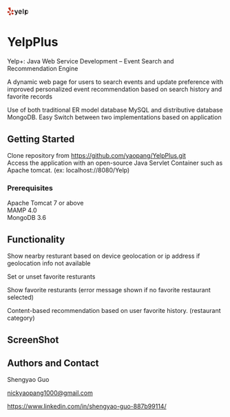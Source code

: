 
<img src="yelp-logo-vector.jpg" style="width: 50px;"/>

# YelpPlus 

Yelp+: Java Web Service Development – Event Search and Recommendation Engine 

A dynamic web page for users to search events and update preference with improved personalized event recommendation based on search history and favorite records 

Use of both traditional ER model database MySQL and distributive database MongoDB. Easy Switch between two implementations based on application 

## Getting Started

Clone repository from https://github.com/yaopang/YelpPlus.git  <br />
Access the application with an open-source Java Servlet Container such as Apache tomcat. (ex: localhost://8080/Yelp) 

### Prerequisites
Apache Tomcat 7 or above <br />
MAMP 4.0 <br />
MongoDB 3.6

## Functionality

Show nearby resturant based on device geolocation or ip address if geolocation info not available <br />

Set or unset favorite resturants<br />

Show favorite resturants (error message shown if no favorite restaurant selected)

Content-based recommendation based on user favorite history. (restaurant category)


## ScreenShot



 

## Authors and Contact

Shengyao Guo

nickyaopang1000@gmail.com

https://www.linkedin.com/in/shengyao-guo-887b99114/


